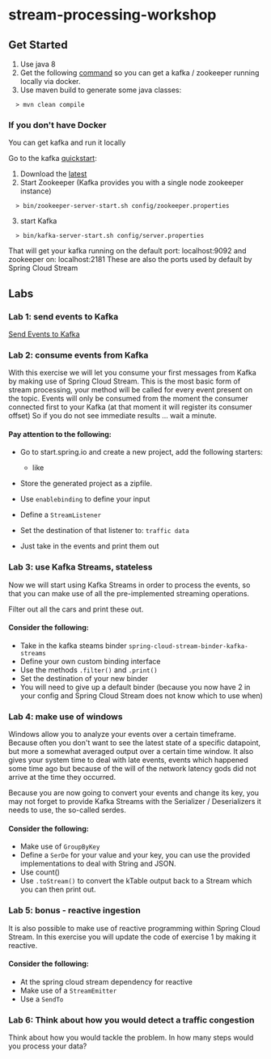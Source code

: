 # stream-processing-workshop

## Get Started
1. Use java 8
2. Get the following [command](http://bit.ly/docker-kafka) so you can get a kafka / zookeeper running locally via docker.
3. Use maven build to generate some java classes:
```
  > mvn clean compile
```

### If you don't have Docker
You can get kafka and run it locally

Go to the kafka [quickstart](https://kafka.apache.org/quickstart):
1. Download the [latest](https://www.apache.org/dyn/closer.cgi?path=/kafka/2.2.0/kafka_2.12-2.2.0.tgz)
2. Start Zookeeper (Kafka provides you with a single node zookeeper instance)
```
  > bin/zookeeper-server-start.sh config/zookeeper.properties
```
3. start Kafka
```
  > bin/kafka-server-start.sh config/server.properties
```

That will get your kafka running on the default port: localhost:9092 and zookeeper on: localhost:2181
These are also the ports used by default by Spring Cloud Stream

## Labs

### Lab 1: send events to Kafka
[Send Events to Kafka](../lab1.md)

### Lab 2: consume events from Kafka
With this exercise we will let you consume your first messages from Kafka by making use of Spring Cloud Stream.
This is the most basic form of stream processing, your method will be called for every event present on the topic.
Events will only be consumed from the moment the consumer connected first to your Kafka (at that moment it will register its consumer offset)
So if you do not see immediate results ... wait a minute.

#### Pay attention to the following:
* Go to start.spring.io and create a new project, add the following starters:
    * like
* Store the generated project as a zipfile.

* Use `enablebinding` to define your input
* Define a `StreamListener`
* Set the destination of that listener to: `traffic data`
* Just take in the events and print them out

### Lab 3: use Kafka Streams, stateless
Now we will start using Kafka Streams in order to process the events, so that you can make use of all the pre-implemented streaming operations.

Filter out all the cars and print these out.

#### Consider the following:
* Take in the kafka steams binder `spring-cloud-stream-binder-kafka-streams`
* Define your own custom binding interface
* Use the methods `.filter()` and `.print()`
* Set the destination of your new binder
* You will need to give up a default binder (because you now have 2 in your config and Spring Cloud Stream does not know which to use when)

### Lab 4: make use of windows
Windows allow you to analyze your events over a certain timeframe.
Because often you don't want to see the latest state of a specific datapoint, but more a somewhat averaged output over a certain time window. 
It also gives your system time to deal with late events, events which happened some time ago but because of the will of the network latency gods did not arrive at the time they occurred.

Because you are now going to convert your events and change its key, you may not forget to provide Kafka Streams with the Serializer / Deserializers it needs to use, the so-called serdes.

#### Consider the following:
* Make use of `GroupByKey`
* Define a `SerDe` for your value and your key, you can use the provided implementations to deal with String and JSON.
* Use count()
* Use `.toStream()` to convert the kTable output back to a Stream which you can then print out.

### Lab 5: bonus - reactive ingestion

It is also possible to make use of reactive programming within Spring Cloud Stream.
In this exercise you will update the code of exercise 1 by making it reactive.

#### Consider the following:
* At the spring cloud stream dependency for reactive
* Make use of a `StreamEmitter`
* Use a `SendTo`

### Lab 6: Think about how you would detect a traffic congestion
Think about how you would tackle the problem.
In how many steps would you process your data?
